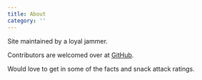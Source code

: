 ```yaml
---
title: About
category: ''
---
```


Site maintained by a loyal jammer. 

Contributors are welcomed over at [GitHub](https://github.com/tcampbPPU/facejampodstats).

Would love to get in some of the facts and snack attack ratings.

